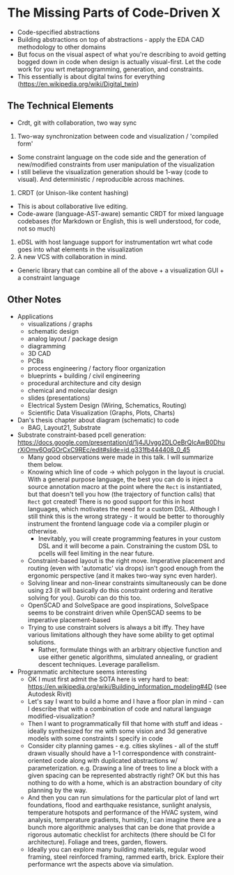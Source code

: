 # The Missing Parts of Code-Driven X

- Code-specified abstractions
- Building abstractions on top of abstractions - apply the EDA CAD methodology to other domains
- But focus on the visual aspect of what you're describing to avoid getting bogged down in code when design is actually visual-first. Let the code work for you wrt metaprogramming, generation, and constraints.
- This essentially is about digital twins for everything (https://en.wikipedia.org/wiki/Digital_twin)

## The Technical Elements

- Crdt, git with collaboration, two way sync

1. Two-way synchronization between code and visualization / 'compiled form'
  - Some constraint language on the code side and the generation of new/modified constraints from user manipulation of the visualization
  - I still believe the visualization generation should be 1-way (code to visual). And deterministic / reproducible across machines.
1. CRDT (or Unison-like content hashing)
  - This is about collaborative live editing.
  - Code-aware (language-AST-aware) semantic CRDT for mixed language codebases (for Markdown or English, this is well understood, for code, not so much)
1. eDSL with host language support for instrumentation wrt what code goes into what elements in the visualization
1. A new VCS with collaboration in mind.

- Generic library that can combine all of the above + a visualization GUI + a constraint language

## Other Notes

- Applications
  - visualizations / graphs
  - schematic design
  - analog layout / package design
  - diagramming
  - 3D CAD
  - PCBs
  - process engineering / factory floor organization
  - blueprints + building / civil engineering
  - procedural architecture and city design
  - chemical and molecular design
  - slides (presentations)
  - Electrical System Design (Wiring, Schematics, Routing)
  - Scientific Data Visualization (Graphs, Plots, Charts)
- Dan's thesis chapter about diagram (schematic) to code
  - BAG, Layout21, Substrate
- Substrate constraint-based pcell generation: https://docs.google.com/presentation/d/1j4JUvgg2DLOeBrQIcAwB0DhurXiOmv6OqGOrCxC9REc/edit#slide=id.g331fb444408_0_45
  - Many good observations were made in this talk. I will summarize them below.
  - Knowing which line of code -> which polygon in the layout is crucial. With a general purpose language, the best you can do is inject a source annotation macro at the point where the `Rect` is instantiated, but that doesn't tell you how (the trajectory of function calls) that `Rect` got created! There is no good support for this in host languages, which motivates the need for a custom DSL. Although I still think this is the wrong strategy - it would be better to thoroughly instrument the frontend language code via a compiler plugin or otherwise.
    - Inevitably, you will create programming features in your custom DSL and it will become a pain. Constraining the custom DSL to pcells will feel limiting in the near future.
  - Constraint-based layout is the right move. Imperative placement and routing (even with 'automatic' via drops) isn't good enough from the ergonomic perspective (and it makes two-way sync even harder).
  - Solving linear and non-linear constraints simultaneously can be done using z3 (it will basically do this constraint ordering and iterative solving for you). Gurobi can do this too.
  - OpenSCAD and SolveSpace are good inspirations, SolveSpace seems to be constraint driven while OpenSCAD seems to be imperative placement-based
  - Trying to use constraint solvers is always a bit iffy. They have various limitations although they have some ability to get optimal solutions.
    - Rather, formulate things with an arbitrary objective function and use either genetic algorithms, simulated annealing, or gradient descent techniques. Leverage parallelism.
- Programmatic architecture seems interesting
  - OK I must first admit the SOTA here is very hard to beat: https://en.wikipedia.org/wiki/Building_information_modeling#4D (see Autodesk Rivit)
  - Let's say I want to build a home and I have a floor plan in mind - can I describe that with a combination of code and natural language modified-visualization?
  - Then I want to programmatically fill that home with stuff and ideas - ideally synthesized for me with some vision and 3d generative models with some constraints I specify in code
  - Consider city planning games - e.g. cities skylines - all of the stuff drawn visually should have a 1-1 correspondence with constraint-oriented code along with duplicated abstractions w/ parameterization. e.g. Drawing a line of trees to line a block with a given spacing can be represented abstractly right? OK but this has nothing to do with a home, which is an abstraction boundary of city planning by the way.
  - And then you can run simulations for the particular plot of land wrt foundations, flood and earthquake resistance, sunlight analysis, temperature hotspots and performance of the HVAC system, wind analysis, temperature gradients, humidity, I can imagine there are a bunch more algorithmic analyses that can be done that provide a rigorous automatic checklist for architects (there should be CI for architecture). Foliage and trees, garden, flowers.
  - Ideally you can explore many building materials, regular wood framing, steel reinforced framing, rammed earth, brick. Explore their performance wrt the aspects above via simulation.

